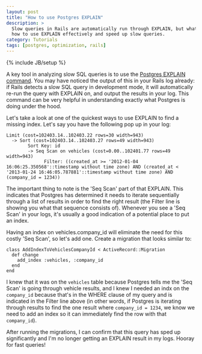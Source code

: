 ```yaml
---
layout: post
title: "How to use Postgres EXPLAIN"
description: >
  Slow queries in Rails are automatically run through EXPLAIN, but what does this tell us? Learn
  how to use EXPLAIN effectively and speed up slow queries.
category: Tutorials
tags: [postgres, optimization, rails]
---
```

{% include JB/setup %}

A key tool in analyzing slow SQL queries is to use the
[Postgres EXPLAIN command](http://www.postgresql.org/docs/8.1/static/sql-explain.html). You may
have noticed the output of this in your Rails log already: if Rails detects a slow SQL query in
development mode, it will automatically re-run the query with EXPLAIN on, and output the results in
your log. This command can be very helpful in understanding exactly what Postgres is doing under
the hood.

Let's take a look at one of the quickest ways to use EXPLAIN to find a missing index. Let's say
you have the following pop up in your log:

    Limit (cost=102403.14..102403.22 rows=30 width=943)
      -> Sort (cost=102403.14..102403.27 rows=49 width=943)
            Sort Key: id
            -> Seq Scan on vehicles (cost=0.00..102401.77 rows=49 width=943)
                  Filter: ((created_at >= '2012-01-04 16:06:25.350568'::timestamp without time zone) AND (created_at < '2013-01-24 16:46:05.787881'::timestamp without time zone) AND (company_id = 1234))

The important thing to note is the 'Seq Scan' part of that EXPLAIN. This indicates that Postgres
has determined it needs to iterate sequentially through a list of results in order to find the
right result (the Filter line is showing you what that sequence consists of). Whenever you see a
'Seq Scan' in your logs, it's usually a good indication of a potential place to put an index.

Having an index on vehicles.company_id will eliminate the need for this costly 'Seq Scan', so let's
add one. Create a migration that looks similar to:

    class AddIndexToVehiclesCompanyId < ActiveRecord::Migration
      def change
        add_index :vehicles, :company_id
      end
    end

I knew that it was on the `vehicles` table because Postgres tells me the 'Seq Scan' is going
through vehicle results, and I knew I needed an indx on the `company_id` because that's in the
WHERE clause of my query and is indicated in the Filter line above (in other words, if Postgres
is iterating through results to find the one result where `company_id = 1234`, we know we need to
add an index so it can immediately find the row with that `company_id`).

After running the migrations, I can confirm that this query has sped up significantly and I'm no
longer getting an EXPLAIN result in my logs. Hooray for fast queries!
